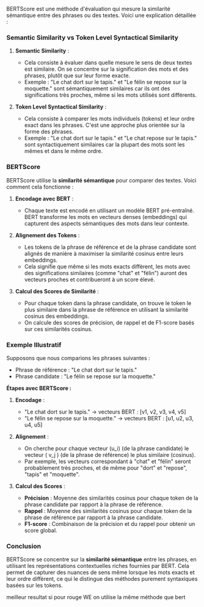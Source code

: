 
BERTScore est une méthode d'évaluation qui mesure la similarité sémantique entre des phrases ou des textes. Voici une explication détaillée :

### Semantic Similarity vs Token Level Syntactical Similarity

1. **Semantic Similarity** : 
   - Cela consiste à évaluer dans quelle mesure le sens de deux textes est similaire. On se concentre sur la signification des mots et des phrases, plutôt que sur leur forme exacte.
   - Exemple : "Le chat dort sur le tapis." et "Le félin se repose sur la moquette." sont sémantiquement similaires car ils ont des significations très proches, même si les mots utilisés sont différents.

2. **Token Level Syntactical Similarity** : 
   - Cela consiste à comparer les mots individuels (tokens) et leur ordre exact dans les phrases. C'est une approche plus orientée sur la forme des phrases.
   - Exemple : "Le chat dort sur le tapis." et "Le chat repose sur le tapis." sont syntactiquement similaires car la plupart des mots sont les mêmes et dans le même ordre.

### BERTScore

BERTScore utilise la **similarité sémantique** pour comparer des textes. Voici comment cela fonctionne :

1. **Encodage avec BERT** : 
   - Chaque texte est encodé en utilisant un modèle BERT pré-entraîné. BERT transforme les mots en vecteurs denses (embeddings) qui capturent des aspects sémantiques des mots dans leur contexte.

2. **Alignement des Tokens** : 
   - Les tokens de la phrase de référence et de la phrase candidate sont alignés de manière à maximiser la similarité cosinus entre leurs embeddings.
   - Cela signifie que même si les mots exacts diffèrent, les mots avec des significations similaires (comme "chat" et "félin") auront des vecteurs proches et contribueront à un score élevé.

3. **Calcul des Scores de Similarité** : 
   - Pour chaque token dans la phrase candidate, on trouve le token le plus similaire dans la phrase de référence en utilisant la similarité cosinus des embeddings.
   - On calcule des scores de précision, de rappel et de F1-score basés sur ces similarités cosinus.

### Exemple Illustratif

Supposons que nous comparions les phrases suivantes :

- Phrase de référence : "Le chat dort sur le tapis."
- Phrase candidate : "Le félin se repose sur la moquette."

**Étapes avec BERTScore :**

1. **Encodage** :
   - "Le chat dort sur le tapis." → vecteurs BERT : [v1, v2, v3, v4, v5]
   - "Le félin se repose sur la moquette." → vecteurs BERT : [u1, u2, u3, u4, u5]

2. **Alignement** :
   - On cherche pour chaque vecteur (u_i) (de la phrase candidate) le vecteur \( v_j \) (de la phrase de référence) le plus similaire (cosinus).
   - Par exemple, les vecteurs correspondant à "chat" et "félin" seront probablement très proches, et de même pour "dort" et "repose", "tapis" et "moquette".

3. **Calcul des Scores** :
   - **Précision** : Moyenne des similarités cosinus pour chaque token de la phrase candidate par rapport à la phrase de référence.
   - **Rappel** : Moyenne des similarités cosinus pour chaque token de la phrase de référence par rapport à la phrase candidate.
   - **F1-score** : Combinaison de la précision et du rappel pour obtenir un score global.

### Conclusion

BERTScore se concentre sur la **similarité sémantique** entre les phrases, en utilisant les représentations contextuelles riches fournies par BERT. Cela permet de capturer des nuances de sens même lorsque les mots exacts et leur ordre diffèrent, ce qui le distingue des méthodes purement syntaxiques basées sur les tokens.

meilleur resultat si pour rouge WE on utilise la même méthode que bert